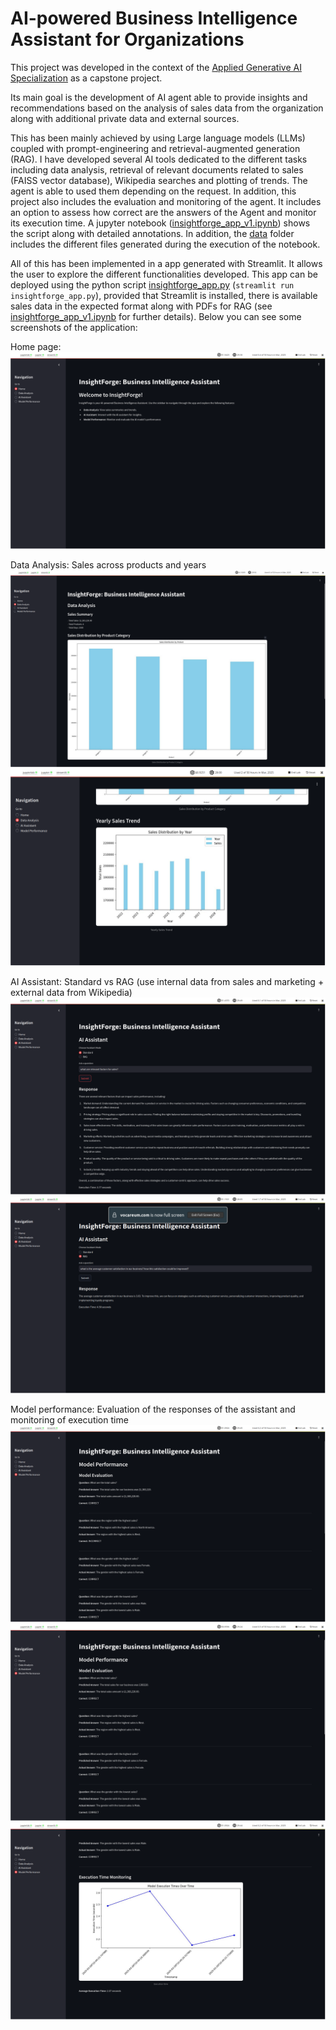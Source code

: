 # AI-powered Business Intelligence Assistant for Organizations

This project was developed in the context of the [Applied Generative AI Specialization](https://bootcamp-sl.discover.online.purdue.edu/applied-artificial-intelligence-course#what-topics-are-covered-in-the-purdue-simplilearn-applied-generative-ai-course) as a capstone project.

Its main goal is the development of AI agent able to provide insights and recommendations based on the analysis of sales data from the organization along with additional private data and external sources.

This has been mainly achieved by using Large language models (LLMs) coupled with prompt-engineering and retrieval-augmented generation (RAG). I have developed several AI tools dedicated to the different tasks including data analysis, retrieval of relevant documents related to sales (FAISS vector database), Wikipedia searches and plotting of trends. The agent is able to used them depending on the request. In addition, this project also includes the evaluation and monitoring of the agent. It includes an option to assess how correct are the answers of the Agent and monitor its execution time. A jupyter notebook ([insightforge_app_v1.ipynb](./scripts/insightforge_app_v1.ipynb)) shows the script along with detailed annotations. In addition, the [data](./data/) folder includes the different files generated during the execution of the notebook.

All of this has been implemented in a app generated with Streamlit. It allows the user to explore the different functionalities developed. This app can be deployed using the python script [insightforge_app.py](./scripts/insightforge_app.py) (`streamlit run insightforge_app.py`), provided that Streamlit is installed, there is available sales data in the expected format along with PDFs for RAG (see [insightforge_app_v1.ipynb](./scripts/insightforge_app_v1.ipynb) for further details). Below you can see some screenshots of the application:

Home page:
![](data/screenshots/screenshot_0.png)

Data Analysis: Sales across products and years
![](data/screenshots/screenshot_1.png)
![](data/screenshots/screenshot_2.png)

AI Assistant: Standard vs RAG (use internal data from sales and marketing + external data from Wikipedia)
![](data/screenshots/screenshot_3.png)
![](data/screenshots/screenshot_4.png)

Model performance: Evaluation of the responses of the assistant and monitoring of execution time
![](data/screenshots/screenshot_5.png)
![](data/screenshots/screenshot_6.png)
![](data/screenshots/screenshot_7.png)
